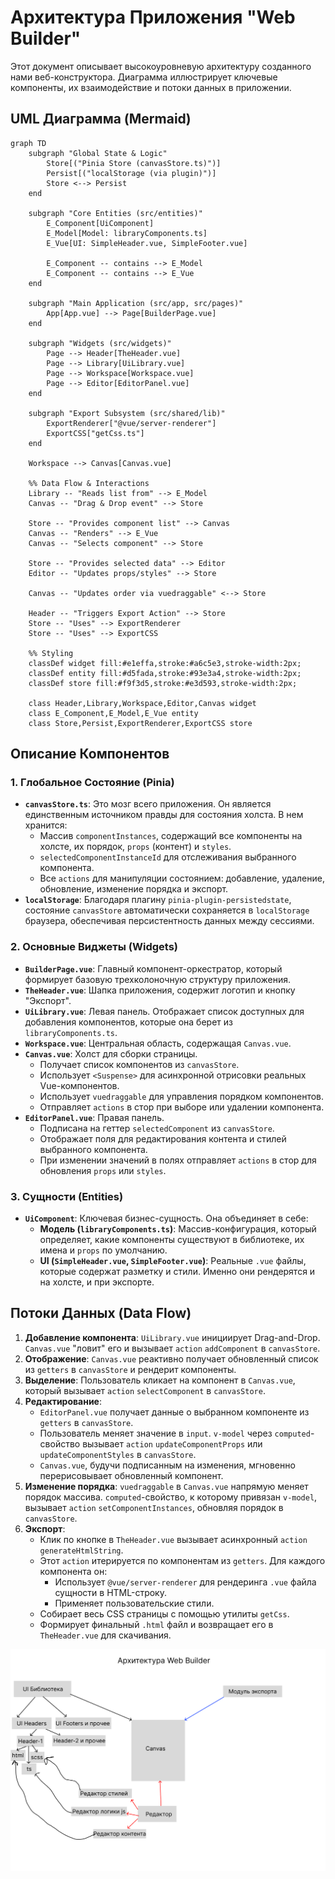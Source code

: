 # Архитектура Приложения "Web Builder"

Этот документ описывает высокоуровневую архитектуру созданного нами веб-конструктора. Диаграмма иллюстрирует ключевые компоненты, их взаимодействие и потоки данных в приложении.

## UML Диаграмма (Mermaid)

```mermaid
graph TD
    subgraph "Global State & Logic"
        Store[("Pinia Store (canvasStore.ts)")]
        Persist[("localStorage (via plugin)")]
        Store <--> Persist
    end

    subgraph "Core Entities (src/entities)"
        E_Component[UiComponent]
        E_Model[Model: libraryComponents.ts]
        E_Vue[UI: SimpleHeader.vue, SimpleFooter.vue]
        
        E_Component -- contains --> E_Model
        E_Component -- contains --> E_Vue
    end
    
    subgraph "Main Application (src/app, src/pages)"
        App[App.vue] --> Page[BuilderPage.vue]
    end

    subgraph "Widgets (src/widgets)"
        Page --> Header[TheHeader.vue]
        Page --> Library[UiLibrary.vue]
        Page --> Workspace[Workspace.vue]
        Page --> Editor[EditorPanel.vue]
    end

    subgraph "Export Subsystem (src/shared/lib)"
        ExportRenderer["@vue/server-renderer"]
        ExportCSS["getCss.ts"]
    end

    Workspace --> Canvas[Canvas.vue]

    %% Data Flow & Interactions
    Library -- "Reads list from" --> E_Model
    Canvas -- "Drag & Drop event" --> Store
    
    Store -- "Provides component list" --> Canvas
    Canvas -- "Renders" --> E_Vue
    Canvas -- "Selects component" --> Store
    
    Store -- "Provides selected data" --> Editor
    Editor -- "Updates props/styles" --> Store
    
    Canvas -- "Updates order via vuedraggable" <--> Store
    
    Header -- "Triggers Export Action" --> Store
    Store -- "Uses" --> ExportRenderer
    Store -- "Uses" --> ExportCSS

    %% Styling
    classDef widget fill:#e1effa,stroke:#a6c5e3,stroke-width:2px;
    classDef entity fill:#d5fada,stroke:#93e3a4,stroke-width:2px;
    classDef store fill:#f9f3d5,stroke:#e3d593,stroke-width:2px;
    
    class Header,Library,Workspace,Editor,Canvas widget
    class E_Component,E_Model,E_Vue entity
    class Store,Persist,ExportRenderer,ExportCSS store
```

## Описание Компонентов

### 1. Глобальное Состояние (Pinia)

-   **`canvasStore.ts`**: Это мозг всего приложения. Он является единственным источником правды для состояния холста. В нем хранится:
    -   Массив `componentInstances`, содержащий все компоненты на холсте, их порядок, `props` (контент) и `styles`.
    -   `selectedComponentInstanceId` для отслеживания выбранного компонента.
    -   Все `actions` для манипуляции состоянием: добавление, удаление, обновление, изменение порядка и экспорт.
-   **`localStorage`**: Благодаря плагину `pinia-plugin-persistedstate`, состояние `canvasStore` автоматически сохраняется в `localStorage` браузера, обеспечивая персистентность данных между сессиями.

### 2. Основные Виджеты (Widgets)

-   **`BuilderPage.vue`**: Главный компонент-оркестратор, который формирует базовую трехколоночную структуру приложения.
-   **`TheHeader.vue`**: Шапка приложения, содержит логотип и кнопку "Экспорт".
-   **`UiLibrary.vue`**: Левая панель. Отображает список доступных для добавления компонентов, которые она берет из `libraryComponents.ts`.
-   **`Workspace.vue`**: Центральная область, содержащая `Canvas.vue`.
-   **`Canvas.vue`**: Холст для сборки страницы.
    -   Получает список компонентов из `canvasStore`.
    -   Использует `<Suspense>` для асинхронной отрисовки реальных Vue-компонентов.
    -   Использует `vuedraggable` для управления порядком компонентов.
    -   Отправляет `actions` в стор при выборе или удалении компонента.
-   **`EditorPanel.vue`**: Правая панель.
    -   Подписана на геттер `selectedComponent` из `canvasStore`.
    -   Отображает поля для редактирования контента и стилей выбранного компонента.
    -   При изменении значений в полях отправляет `actions` в стор для обновления `props` или `styles`.

### 3. Сущности (Entities)

-   **`UiComponent`**: Ключевая бизнес-сущность. Она объединяет в себе:
    -   **Модель (`libraryComponents.ts`)**: Массив-конфигурация, который определяет, какие компоненты существуют в библиотеке, их имена и `props` по умолчанию.
    -   **UI (`SimpleHeader.vue`, `SimpleFooter.vue`)**: Реальные `.vue` файлы, которые содержат разметку и стили. Именно они рендерятся и на холсте, и при экспорте.

## Потоки Данных (Data Flow)

1.  **Добавление компонента**: `UiLibrary.vue` инициирует Drag-and-Drop. `Canvas.vue` "ловит" его и вызывает `action` `addComponent` в `canvasStore`.
2.  **Отображение**: `Canvas.vue` реактивно получает обновленный список из `getters` в `canvasStore` и рендерит компоненты.
3.  **Выделение**: Пользователь кликает на компонент в `Canvas.vue`, который вызывает `action` `selectComponent` в `canvasStore`.
4.  **Редактирование**:
    -   `EditorPanel.vue` получает данные о выбранном компоненте из `getters` в `canvasStore`.
    -   Пользователь меняет значение в `input`. `v-model` через `computed`-свойство вызывает `action` `updateComponentProps` или `updateComponentStyles` в `canvasStore`.
    -   `Canvas.vue`, будучи подписанным на изменения, мгновенно перерисовывает обновленный компонент.
5.  **Изменение порядка**: `vuedraggable` в `Canvas.vue` напрямую меняет порядок массива. `computed`-свойство, к которому привязан `v-model`, вызывает `action` `setComponentInstances`, обновляя порядок в `canvasStore`.
6.  **Экспорт**:
    -   Клик по кнопке в `TheHeader.vue` вызывает асинхронный `action` `generateHtmlString`.
    -   Этот `action` итерируется по компонентам из `getters`. Для каждого компонента он:
        -   Использует `@vue/server-renderer` для рендеринга `.vue` файла сущности в HTML-строку.
        -   Применяет пользовательские стили.
    -   Собирает весь CSS страницы с помощью утилиты `getCss`.
    -   Формирует финальный `.html` файл и возвращает его в `TheHeader.vue` для скачивания.


![Абстрактная архитектура приложения](./docs/images/architect.png)